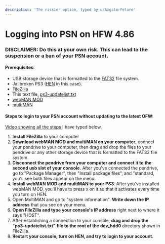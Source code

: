 ```yaml
---
description: 'The riskier option, typed by u/AzgalorFelore'
---
```


# Logging into PSN on HFW 4.86

### DISCLAIMER: Do this at your own risk. This can lead to the suspension or a ban of your PSN account.

#### Prerequisites:

* USB storage device that is formatted to the [FAT32](https://recoverit.wondershare.com/flashdrive-recovery/format-usb-to-fat32.html) file system.
* Jailbroken PS3 \([HEN](https://www.reddit.com/r/the_new_ps3_homebrew/comments/kbyli9/guide_to_installing_ps3hen_and_some_faq/) in this case\).
* [FileZilla](https://filezilla-project.org/)
* This text file, [ps3-updatelist.txt](http://www.mediafire.com/file/wqcwc341zv2vn3s/ps3-updatelist.txt/file)
* [webMAN MOD](https://store.brewology.com/get/homebrew.php?id=310&fid=2227)
* [multiMAN](https://store.brewology.com/get/homebrew.php?id=24&fid=2200)

#### Steps to login to your PSN account without updating to the latest OFW:

[Video showing all the steps ](https://www.youtube.com/watch?v=Z81sFawKmYY)I have typed below.

1. **Install FileZilla** to your computer
2. **Download webMAN MOD and multiMAN on your computer**, connect your pendrive to your computer, then drag and drop the files to your pendrive or any other storage device that is formatted to the FAT32 file system.
3. **Disconnect the pendrive from your computer and connect it to the second usb slot of your console.** After you've connected the pendrive, go to "Package Manager", then "Install package files", and "standard, you'll see both files appear on the menu.
4. **Install webMAN MOD and multiMAN to your PS3**. After you've installed webMAN MOD, you'll have to press x on it so that it activates every time you turn on HEN.
5. Open MultiMAN and go to "system information". **Write down the IP address** that you see on your menu.
6. **Open FileZilla and type your console's IP address** right next to where it says "HOST".
7. After establishing a connection to your console, **drag and drop the "ps3-updatelist.txt" file to the root of the dev\_hdd0** directory shown in FileZilla.
8. **Restart your console, turn on HEN, and try to login to your account.**

